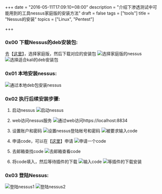 +++
date = "2016-05-11T17:09:10+08:00"
description = "介绍下渗透测试中可能用到的工具nessus家庭版的安装方法"
draft = false
tags = ["tools"]
title = "Nessus的安装"
topics = ["Linux", "Pentest"]

+++

### 0x00 下载Nessus的deb安装包:
去【[这里](http://www.tenable.com/products/nessus/select-your-operating-system)】，选择家庭版，然后下载对应的安装包
![选择家庭版的nessus](/img/post/Nessus_Home.png)
![选择适合kali的deb安装包](/img/post/select_nessus_deb.png)

### 0x01 本地安装nessus:
![通过本地deb包安装nessus](/img/post/install_nessus.png)

### 0x02 执行后续安装步骤:
1. 启动nessus
![启动nessus](/img/post/start_nessus.png)

2. web访问nessus服务
![通过web访问https://localhost:8834](/img/post/web_nessus.png)

3. 设置账户和密码
![设置nessus登陆帐号和密码](/img/post/setaccount.png)
![被要求输入code](/img/post/code.png)

4. 申请code，可以在【[这里](http://www.tenable.com/products/nessus-home)】申请
![申请一个code](/img/post/register_code.png)

5. 去邮箱查找code
![去邮箱查看code](/img/post/get_code.png)

6. 将code填入，然后等待插件的下载
![输入code](/img/post/input_code.png)
![等插件的下载安装](/img/post/wait_download.png)

### 0x03 登陆Nessus:
![登陆nessus1](/img/post/sign_in_nessus1.png)
![登陆nessus2](/img/post/sign_in_nessus2.png)
